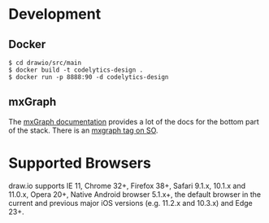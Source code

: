 # Development

## 
## Docker
```
$ cd drawio/src/main
$ docker build -t codelytics-design .
$ docker run -p 8888:90 -d codelytics-design
```
## mxGraph
The [mxGraph documentation](https://jgraph.github.io/mxgraph/) provides a lot of the docs for the bottom part of the stack. There is an [mxgraph tag on SO](http://stackoverflow.com/questions/tagged/mxgraph).

# Supported Browsers
draw.io supports IE 11, Chrome 32+, Firefox 38+, Safari 9.1.x, 10.1.x and 11.0.x, Opera 20+, Native Android browser 5.1.x+, the default browser in the current and previous major iOS versions (e.g. 11.2.x and 10.3.x) and Edge 23+.
